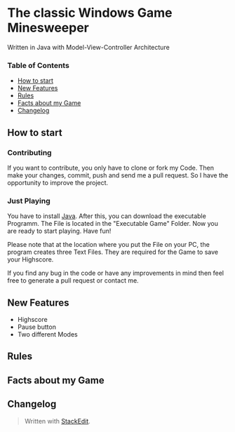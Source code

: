 # The classic Windows Game Minesweeper 
Written in Java with Model-View-Controller Architecture

### Table of Contents
- [How to start](https://fatadmiraltot.github.io/Minesweeper-Java/#How-to-start)
- [New Features](https://fatadmiraltot.github.io/Minesweeper-Java/#New-Features)
- [Rules](https://fatadmiraltot.github.io/Minesweeper-Java/#Rules)
- [Facts about my Game](https://fatadmiraltot.github.io/Minesweeper-Java/#Facts-about-my-Game)
- [Changelog](https://fatadmiraltot.github.io/Minesweeper-Java/#Changelog)

## How to start
### Contributing
If you want to contribute, you only have to clone or fork my Code. Then make your changes, commit, push and send me a pull request. So I have the opportunity to improve the project.
### Just Playing
You have to install [Java](https://java.com/de/download/help/download_options.xml). After this, you can download the executable Programm. The File is located in the "Executable Game" Folder.
Now you are ready to start playing. Have fun!

Please note that at the location where you put the File on your PC, the program creates three Text Files. They are required for the Game to save your Highscore.

If you find any bug in the code or have any improvements in mind then feel free to generate a pull request or contact me.

## New Features
- Highscore
- Pause button
- Two different Modes
## Rules

## Facts about my Game

## Changelog




> Written with [StackEdit](https://stackedit.io/).
